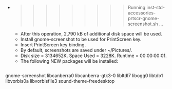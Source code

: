 * >>>>>>>>> Running inst-std-accessories-prtscr-gnome-screenshot.sh ...
  * After this operation, 2,790 kB of additional disk space will be used.
  * Install gnome-screenshot to be used for PrintScreen key.
  * Insert PrintScreen key binding.
  * By default, screenshots are saved under ~/Pictures/.
  * Disk size = 3134652K. Space Used = 3228K. Runtime = 00:00:00:01.
  * The following NEW packages will be installed:
  ```bash
gnome-screenshot libcanberra0 libcanberra-gtk3-0 libltdl7 libogg0
libtdb1 libvorbis0a libvorbisfile3 sound-theme-freedesktop
  ```

